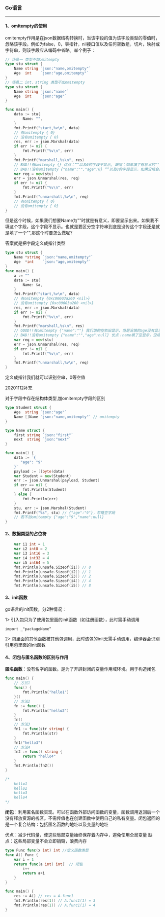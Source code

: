 ### Go语言

------

#### 1、omitempty的使用

omitempty作用是在json数据结构转换时，当该字段的值为该字段类型的零值时，忽略该字段。例如为false，0，零指针，nil接口值以及任何空数组，切片，映射或字符串，则该字段应从编码中省略。举个例子：

```go
// 场景一 类型不加omitempty
type stu struct {
	Name string `json:"name,omitempty"`
	Age  int    `json:"age,omitempty"`
}
// 场景二 int、string 类型不加omitempty
type stu struct {
	Name string `json:"name"`
	Age  int    `json:"age"`
}

func main() {
	data := stu{
		Name: "",
	}
	fmt.Printf("start,%v\n", data)
	// 有omitempty { 0}
	// 没有omitempty { 0}
	res, err := json.Marshal(data)
	if err != nil {
		fmt.Printf("%v\n", err)
	}
	fmt.Printf("marshall,%s\n", res)
	// BAD!!有omitempty {} 优点：““以及0的字段不显示, 缺陷：如果填了有意义的"",则不会显示
	// BAD!!没有omitempty {"name":"","age":0} ““以及0的字段显示，如果没填会显示默认值
	var req = new(stu)
	err = json.Unmarshal(res, req)
	if err != nil {
		fmt.Printf("%v\n", err)
	}
	fmt.Printf("unmarshall,%v\n", req)
	// 有omitempty { 0}
	// 没有omitempty { 0}
}
```

但是这个时候，如果我们想要Name为""时就是有意义，即要显示出来。如果我不填这个字段，这个字段不显示。也就是要区分空字符串到底是没传这个字段还是就是填了一个"",那这个时要怎么做呢?

答案就是把字段定义成指针类型

```go
type stu struct {
	Name *string `json:"name,omitempty"`
	Age  *int    `json:"age,omitempty"`
}
func main() {
	a := ""
	data := stu{
		Name: &a,
	}
	fmt.Printf("start,%v\n", data)
	// 有omitempty {0xc00003a260 <nil>}
	// 没有omitempty {0xc00003a260 <nil>}
	res, err := json.Marshal(data)
	if err != nil {
		fmt.Printf("%v\n", err)
	}
	fmt.Printf("marshall,%s\n", res)
	// GOOD!!有omitempty {"name":""} 我们填的空依旧显示，但是没填的age没有显示，说明name是填了“” 
	// BAD!!没有omitempty {"name":"","age":null} 优点：name填了空显示，没填的会显示默认值 缺陷：无法区分name的“”是没填这个值还是填了一个“”
	var req = new(stu)
	err = json.Unmarshal(res, req)
	if err != nil {
		fmt.Printf("%v\n", err)
	}
	fmt.Printf("unmarshall,%v\n", req)
}
```

定义成指针我们就可以识别空串，0等空值

20201112补充

对于字段中存在结构体类型,加omitempty字段的区别

```go
type Student struct {
	Age  string `json:"age"`
	Name []Name `json:"name,omitempty"` // omitempty
}

type Name struct {
	first string `json:"first"`
	next  string `json:"next"`
}

func main() {
	data := `{
	   "age": "9"
	}`
	payload := []byte(data)
	var Student = new(Student)
	err := json.Unmarshal(payload, Student)
	if err == nil {
		fmt.Println(Student)
	} else {
		fmt.Println(err)
	}
	stu, err := json.Marshal(Student)
	fmt.Printf("%s", stu) // {"age":"9"}，忽略空字段
    // 若不加omitempty {"age":"9","name":null}
}
```



#### 2、数据类型的占位符

```go
	var i1 int = 1
	var i2 int8 = 2
	var i3 int16 = 3
	var i4 int32 = 4
	var i5 int64 = 5
	fmt.Println(unsafe.Sizeof(i1)) // 8
	fmt.Println(unsafe.Sizeof(i2)) // 1
	fmt.Println(unsafe.Sizeof(i3)) // 2
	fmt.Println(unsafe.Sizeof(i4)) // 4
	fmt.Println(unsafe.Sizeof(i5)) // 8
```

#### 3、init函数

go语言的init函数，分2种情况：

1>  引入包只为了使用包里面的init函数（如注册函数），此时需手动调用

```
import _"packageName“
```

2>  包里面的其他函数被其他包调用，此时该包的init无需手动调用，编译器会识别引用包里面的init函数

#### 4、闭包与匿名函数的区别与作用

**匿名函数**：没有名字的函数。是为了开辟封闭的变量作用域环境。用于构造闭包

```go
func main() {
    // 方法1
	func() {
		fmt.Println("hello1")
	}()
	// 方法2
	fn := func() {
		fmt.Println("hello2")
	}
	fn()
	// 方法3
	fn1 := func(str string) {
		fmt.Println(str)
	}
	fn1("hello3")
	// 方法4
	fn2 := func() string {
		return "hello4"
	}
	fmt.Println(fn2())
}

/*
    hello1
    hello2
    hello3
    hello4
*/
```

**闭包**：利用匿名函数实现。可以在函数外部访问函数的变量，函数调用返回后一个没有释放资源的栈区。不需传值也在创建函数中使用自己的私有变量。闭包返回的是一个复合结构：包括匿名函数的地址以及变量的地址

优点：减少代码量，使这些局部变量始终保存着内存中，避免使用全局变量
缺点：这些局部变量不会立即销毁，浪费内存

```go
type Func func(x int) int //定义函数类型
func A() Func { 
	var i = 1
	return func(a int) int{  // 闭包
		i++
		return a+i
	}
}

func main() {
	res := A() // res = A.func1 
    fmt.Println(res(1)) // A.func1(1) = 3
	fmt.Println(res(1)) // A.func1(1) = 4
}
```







